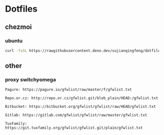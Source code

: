 # Dotfiles

## chezmoi

### ubuntu

``` sh
curl -fsSL https://rawgithubusercontent.deno.dev/sujianqingfeng/dotfiles/master/ubuntu_setup | bash
```




## other

### proxy switchyomega

```
Pagure: https://pagure.io/gfwlist/raw/master/f/gfwlist.txt

Repo.or.cz: http://repo.or.cz/gfwlist.git/blob_plain/HEAD:/gfwlist.txt

Bitbucket: https://bitbucket.org/gfwlist/gfwlist/raw/HEAD/gfwlist.txt

Gitlab: https://gitlab.com/gfwlist/gfwlist/raw/master/gfwlist.txt

TuxFamily: https://git.tuxfamily.org/gfwlist/gfwlist.git/plain/gfwlist.txt

```